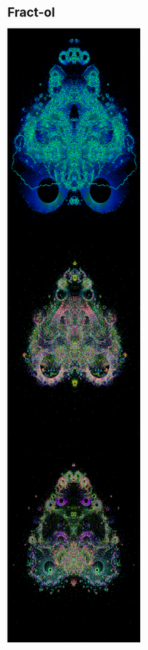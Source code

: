 # Fract-ol

<img align="left" width="300" height="460" SRC="pics/buddha_1.png">
<img align="left" width="300" height="460" SRC="pics/buddha_2.png">
<img align="left" width="300" height="460" SRC="pics/buddha_3.png">
